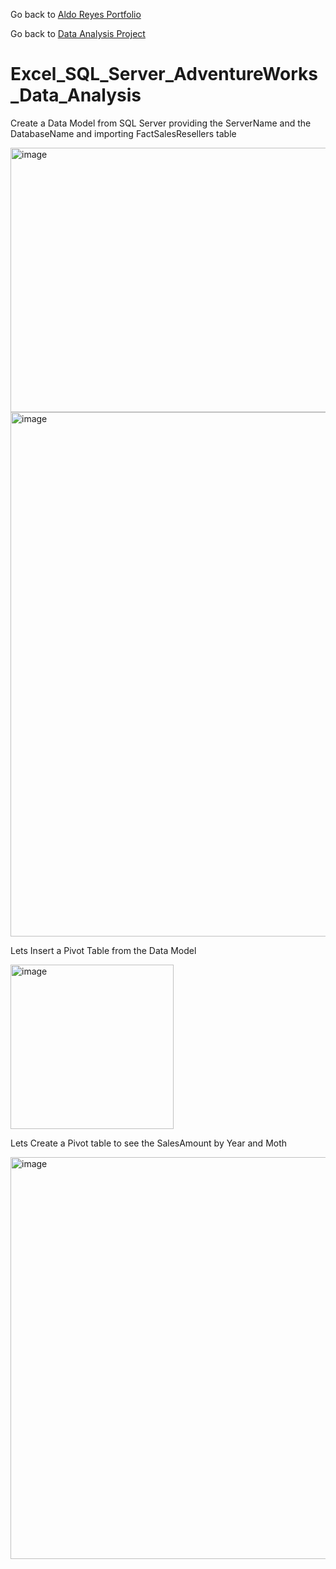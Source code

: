 Go back to [Aldo Reyes Portfolio](https://aldoreyes84.github.io/AldoReyes.github.io/)

Go back to [Data Analysis Project](https://github.com/AldoReyes84/Data-Analisys_For-AdventureWorksDW2022_SQL_PowerBI_Python_Excel/tree/main)

# Excel_SQL_Server_AdventureWorks_Data_Analysis

Create a Data Model from SQL Server providing the ServerName and the DatabaseName and importing FactSalesResellers table

<img width="893" height="423" alt="image" src="https://github.com/user-attachments/assets/d4e3afe1-8e62-4118-86de-c06be068617f" />


<img width="985" height="839" alt="image" src="https://github.com/user-attachments/assets/182325eb-caba-4bec-8a7d-f726081fa61c" />

Lets Insert a Pivot Table from the Data Model

<img width="261" height="263" alt="image" src="https://github.com/user-attachments/assets/776aade4-7b2b-402f-b581-8d145c2e8af3" />

Lets Create a Pivot table to see the SalesAmount by Year and Moth

<img width="1829" height="643" alt="image" src="https://github.com/user-attachments/assets/ce425369-1e69-4850-9ca8-9f66f5a2426d" />

